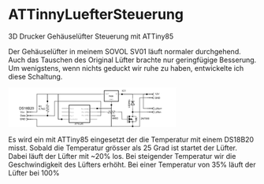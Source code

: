 # ATTinnyLuefterSteuerung
3D Drucker Gehäuselüfter Steuerung mit ATTiny85

Der Gehäuselüfter in meinem SOVOL SV01 läuft normaler durchgehend. Auch das Tauschen des Original Lüfter brachte nur geringfügige Besserung. Um wenigstens, wenn nichts geduckt wir ruhe zu haben, entwickelte ich diese Schaltung.

<img src="GehäuseLüfterSteuerung_Schaltplan.png">

Es wird ein mit ATTiny85 eingesetzt der die Temperatur mit einem DS18B20 misst. Sobald die Temperatur grösser als 25 Grad ist startet der Lüfter. Dabei läuft der Lüfter mit ~20% los. Bei steigender Temperatur wir die Geschwindigkeit des Lüfters erhöht. Bei einer Temperatur von 35% läuft der Lüfter bei 100%
